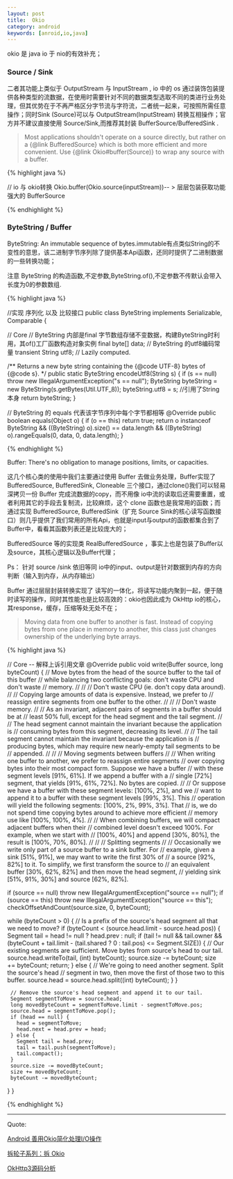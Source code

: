 ```yaml
---
layout: post
title:  Okio
category: android
keywords: [anroid,io,java]
---
```


okio 是 java io 于 nio的有效补充；

### Source / Sink

二者其功能上类似于 OutputStream 与 InputStream , io 中的 os 通过装饰包装提供各种类型的流数据，在使用时需要针对不同的数据类型选取不同的类进行业务处理，但其优势在于不再严格区分字节流与字符流，二者统一起来，可按照所需任意操作；同时Sink (Source)可以与 OutputStream(InputStream) 转换互相操作；官方并不建议直接使用 Source/Sink,而推荐其封装 BufferSource/BufferedSink .

>  Most applications shouldn't operate on a source directly, but rather on a {@link BufferedSource} which is both more efficient and more convenient. Use {@link Okio#buffer(Source)} to wrap any source with a buffer.


{% highlight java %}

// io  与  okio转换
Okio.buffer(Okio.source(inputStream))-- > 层层包装获取功能强大的 BufferSource


{% endhighlight %}

### ByteString / Buffer

ByteString: An immutable sequence of bytes.immutable有点类似String的不变性的意思，该二进制字节序列除了提供基本Api函数，还同时提供了二进制数据的一些转换功能；

注意 ByteString 的构造函数,不定参数,ByteString.of(),不定参数不传默认会带入长度为0的参数数组.

{% highlight java %}

//实现 序列化 以及 比较接口
public class ByteString implements Serializable, Comparable<ByteString> {


// Core
// ByteString 内部是final 字节数组存储不变数据，构建ByteString时利用，其of()工厂函数构造对象实例
final byte[] data;
// ByteString 的utf8编码常量
transient String utf8; // Lazily computed.

/** Returns a new byte string containing the {@code UTF-8} bytes of {@code s}. */
public static ByteString encodeUtf8(String s) {
  if (s == null) throw new IllegalArgumentException("s == null");
  ByteString byteString = new ByteString(s.getBytes(Util.UTF_8));
  byteString.utf8 = s; //引用了String 本身
  return byteString;
}

// ByteString 的 equals 代表该字节序列中每个字节都相等
@Override public boolean equals(Object o) {
  if (o == this) return true;
  return o instanceof ByteString
      && ((ByteString) o).size() == data.length
      && ((ByteString) o).rangeEquals(0, data, 0, data.length);
}

{% endhighlight %}

Buffer: There's no obligation to manage positions, limits, or capacities.


这几个核心类的使用中我们主要通过使用 Buffer 去做业务处理，Buffer实现了 BufferedSource, BufferedSink, Cloneable 三个接口，通过clone()我们可以轻易深拷贝一份 Buffer 完成流数据的copy，而不用像 io中流的读取后还需要重置，或者利用其它的手段去复制流，比较麻烦，这个 clone 函数也是我常用的函数；而通过实现 BufferedSource, BufferedSink（扩充 Source Sink的核心读写函数接口）则几乎提供了我们常用的所有Api，也就是input与output的函数都集合到了Buffer中，看看其函数列表还是比较庞大的；

BufferedSource 等的实现类 RealBufferedSource ，事实上也是包装了Buffer以及source，其核心逻辑以及Buffer代理；

Ps： 针对 source /sink 依旧等同 io中的input、output是针对数据到内存的方向判断（输入到内存，从内存输出）


Buffer 通过层层封装转换实现了 读写的一体化，将读写功能内聚到一起，便于随时读写的操作，同时其性能也是比较高效的：okio也因此成为 OkHttp io的核心，其response，缓存，压缩等处无处不在；

> Moving data from one buffer to another is fast. Instead of copying bytes from one place in memory to another, this class just changes ownership of the underlying byte arrays.

{% highlight java %}

// Core  -- 解释上诉引用文章
@Override public void write(Buffer source, long byteCount) {
   // Move bytes from the head of the source buffer to the tail of this buffer
   // while balancing two conflicting goals: don't waste CPU and don't waste
   // memory.
   //
   //
   // Don't waste CPU (ie. don't copy data around).
   //
   // Copying large amounts of data is expensive. Instead, we prefer to
   // reassign entire segments from one buffer to the other.
   //
   //
   // Don't waste memory.
   //
   // As an invariant, adjacent pairs of segments in a buffer should be at
   // least 50% full, except for the head segment and the tail segment.
   //
   // The head segment cannot maintain the invariant because the application is
   // consuming bytes from this segment, decreasing its level.
   //
   // The tail segment cannot maintain the invariant because the application is
   // producing bytes, which may require new nearly-empty tail segments to be
   // appended.
   //
   //
   // Moving segments between buffers
   //
   // When writing one buffer to another, we prefer to reassign entire segments
   // over copying bytes into their most compact form. Suppose we have a buffer
   // with these segment levels [91%, 61%]. If we append a buffer with a
   // single [72%] segment, that yields [91%, 61%, 72%]. No bytes are copied.
   //
   // Or suppose we have a buffer with these segment levels: [100%, 2%], and we
   // want to append it to a buffer with these segment levels [99%, 3%]. This
   // operation will yield the following segments: [100%, 2%, 99%, 3%]. That
   // is, we do not spend time copying bytes around to achieve more efficient
   // memory use like [100%, 100%, 4%].
   //
   // When combining buffers, we will compact adjacent buffers when their
   // combined level doesn't exceed 100%. For example, when we start with
   // [100%, 40%] and append [30%, 80%], the result is [100%, 70%, 80%].
   //
   //
   // Splitting segments
   //
   // Occasionally we write only part of a source buffer to a sink buffer. For
   // example, given a sink [51%, 91%], we may want to write the first 30% of
   // a source [92%, 82%] to it. To simplify, we first transform the source to
   // an equivalent buffer [30%, 62%, 82%] and then move the head segment,
   // yielding sink [51%, 91%, 30%] and source [62%, 82%].

   if (source == null) throw new IllegalArgumentException("source == null");
   if (source == this) throw new IllegalArgumentException("source == this");
   checkOffsetAndCount(source.size, 0, byteCount);

   while (byteCount > 0) {
     // Is a prefix of the source's head segment all that we need to move?
     if (byteCount < (source.head.limit - source.head.pos)) {
       Segment tail = head != null ? head.prev : null;
       if (tail != null && tail.owner
           && (byteCount + tail.limit - (tail.shared ? 0 : tail.pos) <= Segment.SIZE)) {
         // Our existing segments are sufficient. Move bytes from source's head to our tail.
         source.head.writeTo(tail, (int) byteCount);
         source.size -= byteCount;
         size += byteCount;
         return;
       } else {
         // We're going to need another segment. Split the source's head
         // segment in two, then move the first of those two to this buffer.
         source.head = source.head.split((int) byteCount);
       }
     }

     // Remove the source's head segment and append it to our tail.
     Segment segmentToMove = source.head;
     long movedByteCount = segmentToMove.limit - segmentToMove.pos;
     source.head = segmentToMove.pop();
     if (head == null) {
       head = segmentToMove;
       head.next = head.prev = head;
     } else {
       Segment tail = head.prev;
       tail = tail.push(segmentToMove);
       tail.compact();
     }
     source.size -= movedByteCount;
     size += movedByteCount;
     byteCount -= movedByteCount;
   }
 }

{% endhighlight %}

---

Quote:

[ Android 善用Okio简化处理I/O操作](http://blog.csdn.net/sbsujjbcy/article/details/50523623)

[拆轮子系列：拆 Okio](http://blog.piasy.com/2016/08/04/Understand-Okio/)

[OkHttp3源码分析](http://www.jianshu.com/p/aad5aacd79bf)
